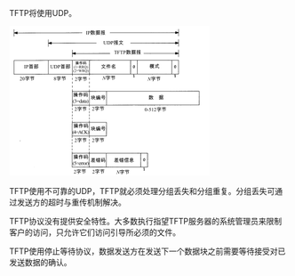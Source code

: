 TFTP将使用UDP。

![graphic](img/chap15/img0.png)

TFTP使用不可靠的UDP，TFTP就必须处理分组丢失和分组重复。分组丢失可通过发送方的超时与重传机制解决。

TFTP协议没有提供安全特性。大多数执行指望TFTP服务器的系统管理员来限制客户的访问，只允许它们访问引导所必须的文件。

TFTP使用停止等待协议，数据发送方在发送下一个数据块之前需要等待接受对已发送数据的确认。